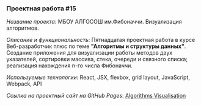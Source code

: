 ### Проектная работа #15

*Название проекта*: МБОУ АЛГОСОШ им.Фибоначчи. Визуализация алгоритмов.

*Описание и функциональность*: Пятнадцатая проектная работа в курсе Веб-разработчик плюс по теме __"Алгоритмы и структуры данных"__. Создание приложения для визуализации работы методов двух указателей, сортировки массива, стека, очереди и связного списка; реализация нахождения n-го числа Фибоначчи. 

*Используемые технологии*: React, JSX, flexbox, grid layout, JavaScript, Webpack, API

*Ссылка на проектный сайт на GitHub Pages*: [Algorithms Visualisation](https://dariarus.github.io/algorithms/)
